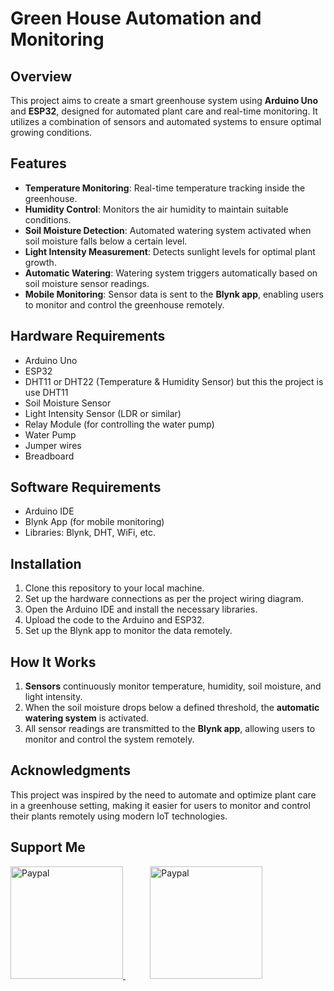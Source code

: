 # Green House Automation and Monitoring

## Overview
This project aims to create a smart greenhouse system using **Arduino Uno** and **ESP32**, designed for automated plant care and real-time monitoring. It utilizes a combination of sensors and automated systems to ensure optimal growing conditions.

## Features
- **Temperature Monitoring**: Real-time temperature tracking inside the greenhouse.
- **Humidity Control**: Monitors the air humidity to maintain suitable conditions.
- **Soil Moisture Detection**: Automated watering system activated when soil moisture falls below a certain level.
- **Light Intensity Measurement**: Detects sunlight levels for optimal plant growth.
- **Automatic Watering**: Watering system triggers automatically based on soil moisture sensor readings.
- **Mobile Monitoring**: Sensor data is sent to the **Blynk app**, enabling users to monitor and control the greenhouse remotely.

## Hardware Requirements
- Arduino Uno
- ESP32
- DHT11 or DHT22 (Temperature & Humidity Sensor) but this the project is use DHT11
- Soil Moisture Sensor
- Light Intensity Sensor (LDR or similar)
- Relay Module (for controlling the water pump)
- Water Pump
- Jumper wires
- Breadboard

## Software Requirements
- Arduino IDE
- Blynk App (for mobile monitoring)
- Libraries: Blynk, DHT, WiFi, etc.

## Installation
1. Clone this repository to your local machine.
2. Set up the hardware connections as per the project wiring diagram.
3. Open the Arduino IDE and install the necessary libraries.
4. Upload the code to the Arduino and ESP32.
5. Set up the Blynk app to monitor the data remotely.

## How It Works
1. **Sensors** continuously monitor temperature, humidity, soil moisture, and light intensity.
2. When the soil moisture drops below a defined threshold, the **automatic watering system** is activated.
3. All sensor readings are transmitted to the **Blynk app**, allowing users to monitor and control the system remotely.

## Acknowledgments
This project was inspired by the need to automate and optimize plant care in a greenhouse setting, making it easier for users to monitor and control their plants remotely using modern IoT technologies.

## Support Me

 <a href="https://paypal.me/hanif1230?country.x=ID&locale.x=id_ID" target="_blank" >
    <img src="https://user-images.githubusercontent.com/42001064/196043185-ebd61195-44ee-480f-9b76-f5eb7cfcaf55.png" alt="Paypal" width="180"/>
 </a>
 &nbsp;
 &nbsp;
 &nbsp;
 &nbsp;
 &nbsp;
 <a href="https://www.buymeacoffee.com/hnf77" target="_blank">
    <img src="https://cdn.buymeacoffee.com/buttons/v2/arial-yellow.png" alt="Paypal" width="180"/>
 </a>
